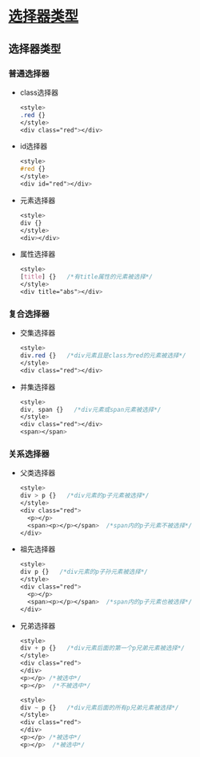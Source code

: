 # [选择器类型](https://github.com/Twlig/issuesBlog/issues/57)

## 选择器类型

### 普通选择器

- class选择器

  ```css
  <style>
  .red {}
  </style>
  <div class="red"></div>
  ```

- id选择器

  ```css
  <style>
  #red {}
  </style>
  <div id="red"></div>
  ```

- 元素选择器

  ```css
  <style>
  div {}
  </style>
  <div></div>
  ```

- 属性选择器

  ```css
  <style>
  [title] {}   /*有title属性的元素被选择*/
  </style>
  <div title="abs"></div>
  ```

### 复合选择器

- 交集选择器

  ```css
  <style>
  div.red {}   /*div元素且是class为red的元素被选择*/
  </style>
  <div class="red"></div>
  ```

- 并集选择器

  ```css
  <style>
  div, span {}   /*div元素或span元素被选择*/
  </style>
  <div class="red"></div>
  <span></span>
  ```

### 关系选择器

- 父类选择器

  ```css
  <style>
  div > p {}   /*div元素的p子元素被选择*/
  </style>
  <div class="red">
  	<p></p>
  	<span><p></p></span>  /*span内的p子元素不被选择*/
  </div>
  ```

- 祖先选择器

  ```css
  <style>
  div p {}   /*div元素的p子孙元素被选择*/
  </style>
  <div class="red">
  	<p></p>
  	<span><p></p></span>  /*span内的p子元素也被选择*/
  </div>
  ```

- 兄弟选择器

  ```css
  <style>
  div + p {}   /*div元素后面的第一个p兄弟元素被选择*/
  </style>
  <div class="red">
  </div>
  <p></p> /*被选中*/
  <p></p>  /*不被选中*/
  ```

  ```css
  <style>
  div ~ p {}   /*div元素后面的所有p兄弟元素被选择*/
  </style>
  <div class="red">
  </div>
  <p></p> /*被选中*/
  <p></p>  /*被选中*/
  ```

  

